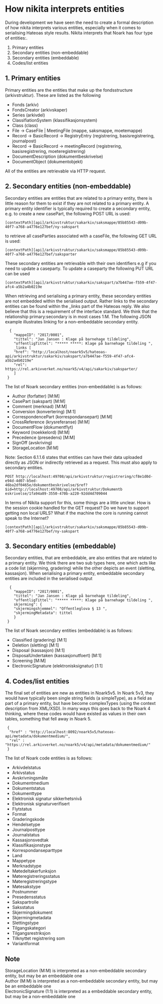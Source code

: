 # How nikita interprets entities  
During development we have seen the need to create a formal description of how nikita interprets various entities,
  especially when it comes to serialising Hateoas style results. Nikita interprets that Noark has four type of entities:.

1. Primary entities
2. Secondary entities (non-embeddable)
3. Secondary entities (embeddable)
4. Codes/list entities

## 1. Primary entities
Primary entities are the entities that make up the fondsstructure (arkivstruktur). These are listed as the following
 * Fonds (arkiv)
 * FondsCreator (arkivskaper)
 * Series (arkivdel)
 * ClassifiationSystem (klassifikasjonsystem)
 * Class (class)
 * File -> CaseFile | MeetingFile (mappe, saksmappe, moetemappe)
 * Record -> BasicRecord -> RegistryEntry (registrering, basisregistrering, journalpost)
 * Record -> BasicRecord -> meetingRecord (registrering, basisregistrering, moeteregistrering)
 * DocumentDescription (dokumentbeskrivelse)
 * DocumentObject (dokumentobjekt)
 
 All of the entities are retrievable via HTTP request.
 
 ## 2. Secondary entities (non-embeddable)
  
  Secondary entities are entities that are related to a primary entity, there is little reason for them to exist 
  if they are not related to a primary entity. A primary entity identifier is typically required to create a secondary 
  entity, e.g. to create a new casePart, the following POST URL is used:
    
    [contextPath][api]/arkivstruktur/sakarkiv/saksmappe/85b85543-d09b-40f7-a768-a4776e127bef/ny-sakspart
   
  to retrieve all caseParties associated with a caseFile, the following GET URL is used:  
  
    [contextPath][api]/arkivstruktur/sakarkiv/saksmappe/85b85543-d09b-40f7-a768-a4776e127bef/saksparter
   
  These secondary entities are retrievable with their own identifiers e.g if you need to update a caseparty. To update 
  a caseparty the following PUT URL can be used
    
    [contextPath][api]/arkivstruktur/sakarkiv/sakspart/a7b447ae-f559-4f47-afc4-a5b2a4b0219e
    
  When retrieving and serialising a primary entity, these secondary entities are not embedded within the serialised 
  output. Rather links to the secondary entities can be found within the _links part of the Hateoas reply. We also
  believe that this is a requirement of the interface standard. We think that the relationship primary:secondary
  is in most cases 1:M. The following JSON example illustrates linking for a non-embeddable secondary entity.
 
  ```
    {
      "mappeID": "2017/0001",
      "tittel": "Jan Jansen : Klage på barnehage tildeling",
      "offentligTittel": "***** *****: Klage på barnehage tildeling ",
      _links [
      "href": "http://localhost/noark5v5/hateoas-api/arkivstruktur/sakarkiv/sakspart/a7b447ae-f559-4f47-afc4-a5b2a4b0219e"
      "rel": https://rel.arkivverket.no/noark5/v4/api/sakarkiv/saksparter/
      ]
   }
  ```
  
  The list of Noark secondary entities (non-embeddable) is as follows:
  
  * Author (forfatter) [M:M]
  * CasePart (sakspart) [M:M]
  * Comment (merknad) [M:M]
  * Conversion (konvertering) [M:1] 
  * CorrespondencePart (korrespondansepart) [M:M]
  * CrossReference  (krysreferanse) [M:M]
  * DocumentFlow (dokumentflyt)
  * Keyword (noekkelord) [M:M]
  * Precedence (presedens) [M:M]
  * SignOff (avskriving)
  * StorageLocation [M:M]
 
 Note: Section 6.1.1.6 states that entities can have their data uploaded directly as JSON or indirectly retrieved as a 
   request. This must also apply to secondary entities.
 
    POST http://localhost:49708/api/arkivstruktur/registrering/cf8e1d0d-e94d-4d07-b5ed-
    46ba2df0465e/dokumentbeskrivelse/$ref?$id=http://localhost:49708/api/arkivstruktur/Dokumentb
    eskrivelse/1fa94a89-3550-470b-a220-92dd4d709044
  
 In terms of Nikita support for this, some things are a little unclear. How is the session cookie handled for the GET 
  request? Do we have to support getting non local URLS? What if the machine the core is running cannot speak 
  to the Internet?
    
    [contextPath][api]/arkivstruktur/sakarkiv/saksmappe/85b85543-d09b-40f7-a768-a4776e127bef/ny-sakspart
 
 ## 3. Secondary entities (embeddable)
 
 Secondary entities, that are embeddable, are also entities that are related to a primary entity. We think there are 
 two sub types here, one which acts like a code list (skjerming, gradering) while the other depicts an event (sletting,
   kassasjon).  When serialising a primary entity, embeddable secondary entities are included in the serialised output 

```
  {
    "mappeID": "2017/0001",
    "tittel": "Jan Jansen : Klage på barnehage tildeling",
    "offentligTittel": "***** *****: Klage på barnehage tildeling ",
    skjerming": {
    "skjermingshjemmel": "Offentleglova § 13 ",
    "skjermingMetadata": tittel
    }
 }
```
  
  The list of Noark secondary entities (embeddable) is as follows:
  * Classified (gradering) [M:1]
  * Deletion (sletting) [M:1]
  * Disposal (kassasjon) [M:1]
  * DisposalUndertaken (kassasjonutfoert) [M:1]
  * Screening [M:M]
  * ElectronicSignature (elektronisksignatur) [1:1]
 
 ## 4. Codes/list entities
 The final set of entities are new as entities in Noark5v5. In Noark 5v3, they would have typically been single string 
 fields (a simpleType), as a field as part of a primary entity, but have become complexTypes (using the context 
 description from XML/XSD). In many ways this goes back to the Noark 4 thinking, where these codes would have existed 
 as values in their own tables, something that fell away in Noark 5. 
    
  ```
   {
    "href" : "http://localhost:8092/noark5v5/hateoas-api/metadata/dokumentmedium/",
    "rel" : "https://rel.arkivverket.no/noark5/v4/api/metadata/dokumentmedium/"
   }
  ```  
  The list of Noark code entities is as follows:
 * Arkivdelstatus
 * Arkivstatus
 * Avskrivningsmåte
 * Dokumentmedium
 * Dokumentstatus
 * Dokumenttype
 * Elektronisk signatur sikkerhetsnivå
 * Elektronisk signaturverifisert
 * Flytstatus
 * Format
 * Graderingskode
 * Hendelsetype
 * Journalposttype
 * Journalstatus
 * Kassasjonsvedtak
 * Klassifikasjonstype
 * Korrespondanseparttype
 * Land
 * Mappetype
 * Merknadstype
 * Møtedeltakerfunksjon
 * Møteregistreringsstatus
 * Møteregistreringstype
 * Møtesakstype
 * Postnummer
 * Presedensstatus
 * Sakspartrolle
 * Saksstatus
 * Skjermingdokument
 * Skjermingmetadata
 * Slettingstype
 * Tilgangskategori
 * Tilgangsrestriksjon
 * Tilknyttet registrering som
 * Variantformat
 
 
 ## Note   
  StorageLocation (M:M) is interpreted as a non-embeddable secondary entity, but may be an embeddable one  
  Author (M:M) is interpreted as a non-embeddable secondary entity, but may be an embeddable one  
  ElectronicSignature (1:1) is interpreted as a embeddable secondary entity, but may be a non-embeddable one
